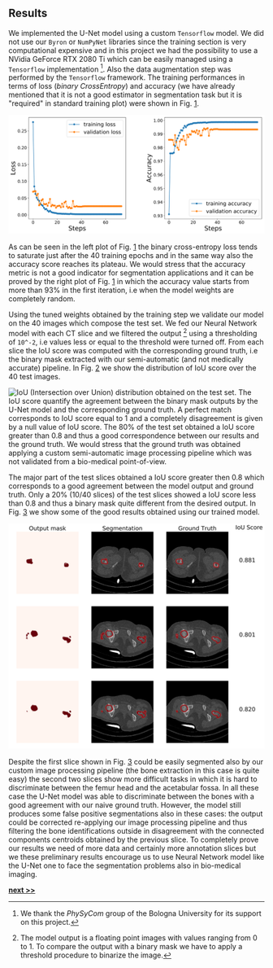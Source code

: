## Results

We implemented the U-Net model using a custom `Tensorflow` model.
We did not use our `Byron` or `NumPyNet` libraries since the training section is very computational expensive and in this project we had the possibility to use a NVidia GeForce RTX 2080 Ti which can be easily managed using a `Tensorflow` implementation [^1].
Also the data augmentation step was performed by the `Tensorflow` framework.
The training performances in terms of loss (*binary CrossEntropy*) and accuracy (we have already mentioned that it is not a good estimator in segmentation task but it is "required" in standard training plot) were shown in Fig. [1](../../../../img/training_perf_good_logs_noaug.svg).

![U-Net training scores in terms of loss (binary cross-entropy) and accuracy score. After approximately only 40 epochs both the measures reached their plateaus. In the same way also the validation scores (computed over the test set) saturate.](../../../../img/training_perf_good_logs_noaug.svg)

As can be seen in the left plot of Fig. [1](../../../../img/training_perf_good_logs_noaug.svg) the binary cross-entropy loss tends to saturate just after the 40 training epochs and in the same way also the accuracy score reaches its plateau.
We would stress that the accuracy metric is not a good indicator for segmentation applications and it can be proved by the right plot of Fig. [1](../../../../img/training_perf_good_logs_noaug.svg) in which the accuracy value starts from more than 93% in the first iteration, i.e when the model weights are completely random.

Using the tuned weights obtained by the training step we validate our model on the 40 images which compose the test set.
We fed our Neural Network model with each CT slice and we filtered the output [^2] using a thresholding of `10^-2`, i.e values less or equal to the threshold were turned off.
From each slice the IoU score was computed with the corresponding ground truth, i.e the binary mask extracted with our semi-automatic (and not medically accurate) pipeline.
In Fig. [2](../../../../img/IoU_good_logs_noaug.svg) we show the distribution of IoU score over the 40 test images.

![IoU (Intersection over Union) distribution obtained on the test set. The IoU score quantify the agreement between the binary mask outputs by the U-Net model and the corresponding ground truth. A perfect match corresponds to IoU score equal to 1 and a completely disagreement is given by a null value of IoU score. The 80% of the test set obtained a IoU score greater than 0.8 and thus a good correspondence between our results and the ground truth. We would stress that the ground truth was obtained applying a custom semi-automatic image processing pipeline which was not validated from a bio-medical point-of-view.](../../../../img/IoU_good_logs_noaug.svg)

The major part of the test slices obtained a IoU score greater then 0.8 which corresponds to a good agreement between the model output and ground truth.
Only a 20% (10/40 slices) of the test slices showed a IoU score less than 0.8 and thus a binary mask quite different from the desired output.
In Fig. [3](../../../../img/IoU_score_out_good_logs_noaug.svg) we show some of the good results obtained using our trained model.

![Output mask of trained U-Net model and corresponding ground-truth and IoU score. **(first column)** U-Net model output after a thresholding equal to `10^{-2}`. **(second column)** Superposition of the original image with the generated binary mask. **(third column)** Corresponding ground truth of the CT slice. **(fourth column)** IoU (Intersection Over Union) score between the model output and ground truth slice.](../../../../img/IoU_score_out_good_logs_noaug.svg)

Despite the first slice shown in Fig. [3](../../../../img/IoU_score_out_good_logs_noaug.svg) could be easily segmented also by our custom image processing pipeline (the bone extraction in this case is quite easy) the second two slices show more difficult tasks in which it is hard to discriminate between the femur head and the acetabular fossa.
In all these case the U-Net model was able to discriminate between the bones with a good agreement with our naive ground truth.
However, the model still produces some false positive segmentations also in these cases: the output could be corrected re-applying our image processing pipeline and thus filtering the bone identifications outside in disagreement with the connected components centroids obtained by the previous slice.
To completely prove our results we need of more data and certainly more annotation slices but we these preliminary results encourage us to use Neural Network model like the U-Net one to face the segmentation problems also in bio-medical imaging.



[^1]: We thank the *PhySyCom* group of the Bologna University for its support on this project.

[^2]: The model output is a floating point images with values ranging from 0 to 1. To compare the output with a binary mask we have to apply a threshold procedure to binarize the image.

[**next >>**](../rFBP/README.md)
